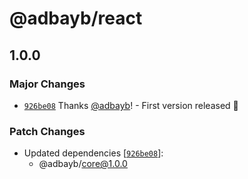 # @adbayb/react

## 1.0.0

### Major Changes

-   [`926be08`](https://github.com/adbayb/poc-monorepo/commit/926be089d6e60a690d00865be25d8ba84fae1bbe) Thanks [@adbayb](https://github.com/adbayb)! - First version released 🚀

### Patch Changes

-   Updated dependencies [[`926be08`](https://github.com/adbayb/poc-monorepo/commit/926be089d6e60a690d00865be25d8ba84fae1bbe)]:
    -   @adbayb/core@1.0.0
